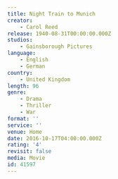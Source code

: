 ```yaml
---
title: Night Train to Munich
creator:
    - Carol Reed
release: 1940-08-31T00:00:00.000Z
studios:
    - Gainsborough Pictures
language:
    - English
    - German
country:
    - United Kingdom
length: 96
genre:
    - Drama
    - Thriller
    - War
format: ''
service: ''
venue: Home
date: 2016-10-17T04:00:00.000Z
rating: '4'
revisit: false
media: Movie
id: 41597
---
```



